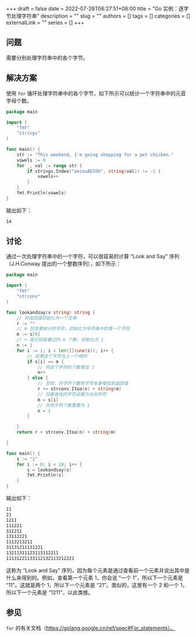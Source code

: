 +++ 
draft = false
date = 2022-07-28T06:27:51+08:00
title = "Go 实例：逐字节处理字符串"
description = ""
slug = ""
authors = []
tags = []
categories = []
externalLink = ""
series = []
+++

## 问题

需要分别处理字符串中的各个字节。

## 解决方案

使用 `for` 循环处理字符串中的各个字节，如下所示可以统计一个字符串中的元音字母个数。

```go
package main

import (
	"fmt"
	"strings"
)

func main() {
	str := "This weekend, I'm going shopping for a pet chicken."
	vowels := 0
	for _, val := range str {
		if strings.Index("aeiouAEIOU", string(val)) != -1 {
			vowels++
		}
	}
	fmt.Println(vowels)
}
```

输出如下：

```bash
14
```

## 讨论

通过一次处理字符串中的一个字符，可以很容易的计算 “Look and Say” 序列（J.H.Conway 提出的一个整数序列），如下所示：

```go
package main

import (
	"fmt"
	"strconv"
)

func lookandsay(s string) string {
	// 将返回值初始化为一个空串
	r := ""
	// m 包含要统计的字符，初始化为字符串中的第一个字符
	m := s[0]
	// n 是已经查看过的 m 个数，初始化为 1
	n := 1
	for i := 1; i < len([]rune(s)); i++ {
		// 如果这个字符与上一个相同
		if s[i] == m {
			// 将这个字符的个数增加 1
			n++
		} else {
			// 否则，将字符个数和字符本身增加到返回值
			r += strconv.Itoa(n) + string(m)
			// 将要查找的字符设置为当前字符
			m = s[i]
			// 并将字符个数重置为 1
			n = 1
		}

	}
	return r + strconv.Itoa(n) + string(m)

}

func main() {
	s := "1"
	for i := 0; i < 10; i++ {
		s = lookandsay(s)
		fmt.Println(s)
	}
}

```

输出如下：

```bash
11
21
1211
111221
312211
13112221
1113213211
31131211131221
13211311123113112211
11131221133112132113212221
```

这称为 “Look and Say” 序列，因为每个元素是通过查看前一个元素并说出其中是什么来得到的。例如，查看第一个元素 1，你会说 “一个 1”，所以下一个元素是 “11”。这就是两个 1，所以下一个元素是 “21”。类似的，这里有一个 2 和一个 1，所以下一个元素是 “1211”，以此类推。

## 参见

`for` 的有关文档（https://golang.google.cn/ref/spec#For_statements）。
